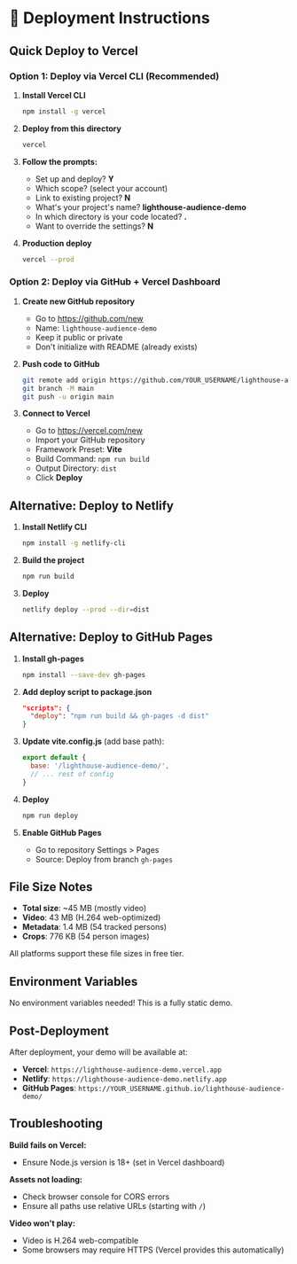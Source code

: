 # 🚀 Deployment Instructions

## Quick Deploy to Vercel

### Option 1: Deploy via Vercel CLI (Recommended)

1. **Install Vercel CLI**
   ```bash
   npm install -g vercel
   ```

2. **Deploy from this directory**
   ```bash
   vercel
   ```

3. **Follow the prompts:**
   - Set up and deploy? **Y**
   - Which scope? (select your account)
   - Link to existing project? **N**
   - What's your project's name? **lighthouse-audience-demo**
   - In which directory is your code located? **.**
   - Want to override the settings? **N**

4. **Production deploy**
   ```bash
   vercel --prod
   ```

### Option 2: Deploy via GitHub + Vercel Dashboard

1. **Create new GitHub repository**
   - Go to https://github.com/new
   - Name: `lighthouse-audience-demo`
   - Keep it public or private
   - Don't initialize with README (already exists)

2. **Push code to GitHub**
   ```bash
   git remote add origin https://github.com/YOUR_USERNAME/lighthouse-audience-demo.git
   git branch -M main
   git push -u origin main
   ```

3. **Connect to Vercel**
   - Go to https://vercel.com/new
   - Import your GitHub repository
   - Framework Preset: **Vite**
   - Build Command: `npm run build`
   - Output Directory: `dist`
   - Click **Deploy**

## Alternative: Deploy to Netlify

1. **Install Netlify CLI**
   ```bash
   npm install -g netlify-cli
   ```

2. **Build the project**
   ```bash
   npm run build
   ```

3. **Deploy**
   ```bash
   netlify deploy --prod --dir=dist
   ```

## Alternative: Deploy to GitHub Pages

1. **Install gh-pages**
   ```bash
   npm install --save-dev gh-pages
   ```

2. **Add deploy script to package.json**
   ```json
   "scripts": {
     "deploy": "npm run build && gh-pages -d dist"
   }
   ```

3. **Update vite.config.js** (add base path):
   ```js
   export default {
     base: '/lighthouse-audience-demo/',
     // ... rest of config
   }
   ```

4. **Deploy**
   ```bash
   npm run deploy
   ```

5. **Enable GitHub Pages**
   - Go to repository Settings > Pages
   - Source: Deploy from branch `gh-pages`

## File Size Notes

- **Total size**: ~45 MB (mostly video)
- **Video**: 43 MB (H.264 web-optimized)
- **Metadata**: 1.4 MB (54 tracked persons)
- **Crops**: 776 KB (54 person images)

All platforms support these file sizes in free tier.

## Environment Variables

No environment variables needed! This is a fully static demo.

## Post-Deployment

After deployment, your demo will be available at:
- **Vercel**: `https://lighthouse-audience-demo.vercel.app`
- **Netlify**: `https://lighthouse-audience-demo.netlify.app`
- **GitHub Pages**: `https://YOUR_USERNAME.github.io/lighthouse-audience-demo/`

## Troubleshooting

**Build fails on Vercel:**
- Ensure Node.js version is 18+ (set in Vercel dashboard)

**Assets not loading:**
- Check browser console for CORS errors
- Ensure all paths use relative URLs (starting with `/`)

**Video won't play:**
- Video is H.264 web-compatible
- Some browsers may require HTTPS (Vercel provides this automatically)
